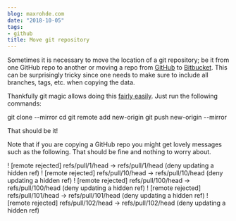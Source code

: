 ```yaml
---
blog: maxrohde.com
date: "2018-10-05"
tags:
- github
title: Move git repository
---
```


Sometimes it is necessary to move the location of a git repository; be it from one GitHub repo to another or moving a repo from [GitHub](https://github.com/) to [Bitbucket](https://bitbucket.org/product). This can be surprisingly tricky since one needs to make sure to include all branches, tags, etc. when copying the data.

Thankfully git magic allows doing this [fairly easily](https://help.github.com/articles/duplicating-a-repository/). Just run the following commands:

git clone --mirror <old-repo-url>
cd <repo-name>
git remote add new-origin <new-repo-url>
git push new-origin --mirror

That should be it!

Note that if you are copying a GitHub repo you might get lovely messages such as the following. That should be fine and nothing to worry about.

! \[remote rejected\] refs/pull/1/head -> refs/pull/1/head (deny updating a hidden ref)
! \[remote rejected\] refs/pull/10/head -> refs/pull/10/head (deny updating a hidden ref)
! \[remote rejected\] refs/pull/100/head -> refs/pull/100/head (deny updating a hidden ref)
! \[remote rejected\] refs/pull/101/head -> refs/pull/101/head (deny updating a hidden ref)
! \[remote rejected\] refs/pull/102/head -> refs/pull/102/head (deny updating a hidden ref)
